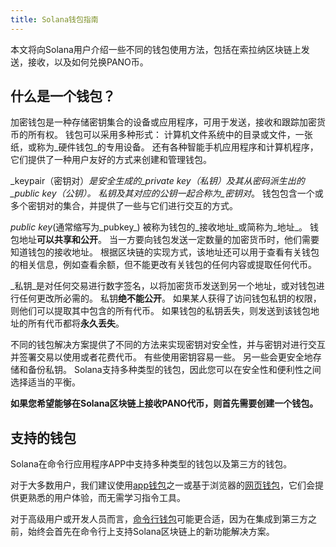 ```yaml
---
title: Solana钱包指南
---
```


本文将向Solana用户介绍一些不同的钱包使用方法，包括在索拉纳区块链上发送，接收，以及如何兑换PANO币。

## 什么是一个钱包？

加密钱包是一种存储密钥集合的设备或应用程序，可用于发送，接收和跟踪加密货币的所有权。 钱包可以采用多种形式： 计算机文件系统中的目录或文件，一张纸，或称为_硬件钱包_的专用设备。 还有各种智能手机应用程序和计算机程序，它们提供了一种用户友好的方式来创建和管理钱包。

_keypair（密钥对）_是安全生成的_private key（私钥）_及其从密码派生出的_public key（公钥）_。 私钥及其对应的公钥一起合称为_密钥对_。 钱包包含一个或多个密钥对的集合，并提供了一些与它们进行交互的方式。

_public key_(通常缩写为_pubkey_) 被称为钱包的_接收地址_或简称为_地址_。 钱包地址**可以共享和公开**。 当一方要向钱包发送一定数量的加密货币时，他们需要知道钱包的接收地址。 根据区块链的实现方式，该地址还可以用于查看有关钱包的相关信息，例如查看余额，但不能更改有关钱包的任何内容或提取任何代币。

_私钥_是对任何交易进行数字签名，以将加密货币发送到另一个地址，或对钱包进行任何更改所必需的。 私钥**绝不能公开**。 如果某人获得了访问钱包私钥的权限，则他们可以提取其中包含的所有代币。 如果钱包的私钥丢失，则发送到该钱包地址的所有代币都将**永久丢失**。

不同的钱包解决方案提供了不同的方法来实现密钥对安全性，并与密钥对进行交互并签署交易以使用或者花费代币。 有些使用密钥容易一些。 另一些会更安全地存储和备份私钥。 Solana支持多种类型的钱包，因此您可以在安全性和便利性之间选择适当的平衡。

**如果您希望能够在Solana区块链上接收PANO代币，则首先需要创建一个钱包。**

## 支持的钱包

Solana在命令行应用程序APP中支持多种类型的钱包以及第三方的钱包。

对于大多数用户，我们建议使用[app钱包](wallet-guide/apps.md)之一或基于浏览器的[网页钱包](wallet-guide/web-wallets.md)，它们会提供更熟悉的用户体验，而无需学习指令工具。

对于高级用户或开发人员而言，[命令行钱包](wallet-guide/cli.md)可能更合适，因为在集成到第三方之前，始终会首先在命令行上支持Solana区块链上的新功能解决方案。
